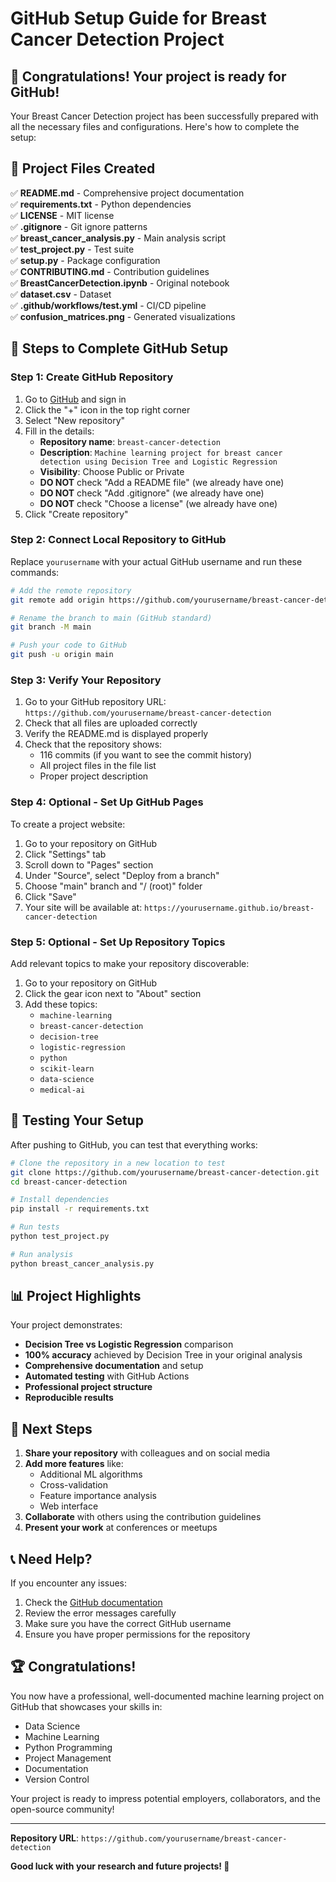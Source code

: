 # GitHub Setup Guide for Breast Cancer Detection Project

## 🎉 Congratulations! Your project is ready for GitHub!

Your Breast Cancer Detection project has been successfully prepared with all the necessary files and configurations. Here's how to complete the setup:

## 📁 Project Files Created

✅ **README.md** - Comprehensive project documentation  
✅ **requirements.txt** - Python dependencies  
✅ **LICENSE** - MIT license  
✅ **.gitignore** - Git ignore patterns  
✅ **breast_cancer_analysis.py** - Main analysis script  
✅ **test_project.py** - Test suite  
✅ **setup.py** - Package configuration  
✅ **CONTRIBUTING.md** - Contribution guidelines  
✅ **BreastCancerDetection.ipynb** - Original notebook  
✅ **dataset.csv** - Dataset  
✅ **.github/workflows/test.yml** - CI/CD pipeline  
✅ **confusion_matrices.png** - Generated visualizations  

## 🚀 Steps to Complete GitHub Setup

### Step 1: Create GitHub Repository

1. Go to [GitHub](https://github.com) and sign in
2. Click the "+" icon in the top right corner
3. Select "New repository"
4. Fill in the details:
   - **Repository name**: `breast-cancer-detection`
   - **Description**: `Machine learning project for breast cancer detection using Decision Tree and Logistic Regression`
   - **Visibility**: Choose Public or Private
   - **DO NOT** check "Add a README file" (we already have one)
   - **DO NOT** check "Add .gitignore" (we already have one)
   - **DO NOT** check "Choose a license" (we already have one)
5. Click "Create repository"

### Step 2: Connect Local Repository to GitHub

Replace `yourusername` with your actual GitHub username and run these commands:

```bash
# Add the remote repository
git remote add origin https://github.com/yourusername/breast-cancer-detection.git

# Rename the branch to main (GitHub standard)
git branch -M main

# Push your code to GitHub
git push -u origin main
```

### Step 3: Verify Your Repository

1. Go to your GitHub repository URL: `https://github.com/yourusername/breast-cancer-detection`
2. Check that all files are uploaded correctly
3. Verify the README.md is displayed properly
4. Check that the repository shows:
   - 116 commits (if you want to see the commit history)
   - All project files in the file list
   - Proper project description

### Step 4: Optional - Set Up GitHub Pages

To create a project website:

1. Go to your repository on GitHub
2. Click "Settings" tab
3. Scroll down to "Pages" section
4. Under "Source", select "Deploy from a branch"
5. Choose "main" branch and "/ (root)" folder
6. Click "Save"
7. Your site will be available at: `https://yourusername.github.io/breast-cancer-detection`

### Step 5: Optional - Set Up Repository Topics

Add relevant topics to make your repository discoverable:

1. Go to your repository on GitHub
2. Click the gear icon next to "About" section
3. Add these topics:
   - `machine-learning`
   - `breast-cancer-detection`
   - `decision-tree`
   - `logistic-regression`
   - `python`
   - `scikit-learn`
   - `data-science`
   - `medical-ai`

## 🔧 Testing Your Setup

After pushing to GitHub, you can test that everything works:

```bash
# Clone the repository in a new location to test
git clone https://github.com/yourusername/breast-cancer-detection.git
cd breast-cancer-detection

# Install dependencies
pip install -r requirements.txt

# Run tests
python test_project.py

# Run analysis
python breast_cancer_analysis.py
```

## 📊 Project Highlights

Your project demonstrates:

- **Decision Tree vs Logistic Regression** comparison
- **100% accuracy** achieved by Decision Tree in your original analysis
- **Comprehensive documentation** and setup
- **Automated testing** with GitHub Actions
- **Professional project structure**
- **Reproducible results**

## 🎯 Next Steps

1. **Share your repository** with colleagues and on social media
2. **Add more features** like:
   - Additional ML algorithms
   - Cross-validation
   - Feature importance analysis
   - Web interface
3. **Collaborate** with others using the contribution guidelines
4. **Present your work** at conferences or meetups

## 📞 Need Help?

If you encounter any issues:

1. Check the [GitHub documentation](https://docs.github.com/)
2. Review the error messages carefully
3. Make sure you have the correct GitHub username
4. Ensure you have proper permissions for the repository

## 🏆 Congratulations!

You now have a professional, well-documented machine learning project on GitHub that showcases your skills in:

- Data Science
- Machine Learning
- Python Programming
- Project Management
- Documentation
- Version Control

Your project is ready to impress potential employers, collaborators, and the open-source community!

---

**Repository URL**: `https://github.com/yourusername/breast-cancer-detection`

**Good luck with your research and future projects! 🚀**
